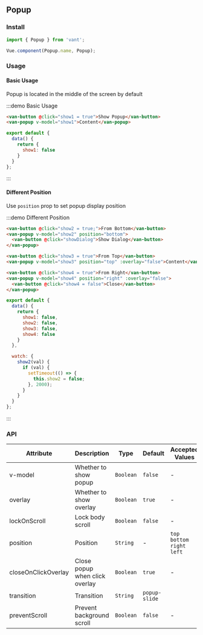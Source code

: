 <script>
import Dialog from 'packages/dialog';

export default {
  data() {
    return {
      show1: false,
      show2: false,
      show3: false,
      show4: false
    }
  },

  watch: {
    show3(val) {
      if (val) {
        setTimeout(() => {
          this.show3 = false;
        }, 2000);
      }
    }
  },

  methods: {
    showDialog() {
      Dialog.confirm({
        title: 'confirm标题',
        message: '弹窗提示文字，左右始终距离边20PX，上下距离20PX，文字左对齐。弹窗提示文字，左右始终距离边20PX，上下距离20PX，文字左对齐。'
      })
    }
  }
};
</script>

## Popup

### Install
``` javascript
import { Popup } from 'vant';

Vue.component(Popup.name, Popup);
```

### Usage

#### Basic Usage
Popup is located in the middle of the screen by default

:::demo Basic Usage
```html
<van-button @click="show1 = true">Show Popup</van-button>
<van-popup v-model="show1">Content</van-popup>
```

```javascript
export default {
  data() {
    return {
      show1: false
    }
  }
};
```
:::

#### Different Position
Use `position` prop to set popup display position

:::demo Different Position
```html
<van-button @click="show2 = true;">From Bottom</van-button>
<van-popup v-model="show2" position="bottom">
  <van-button @click="showDialog">Show Dialog</van-button>
</van-popup>

<van-button @click="show3 = true">From Top</van-button>
<van-popup v-model="show3" position="top" :overlay="false">Content</van-popup>

<van-button @click="show4 = true">From Right</van-button>
<van-popup v-model="show4" position="right" :overlay="false">
  <van-button @click="show4 = false">Close</van-button>
</van-popup>
```

```javascript
export default {
  data() {
    return {
      show1: false,
      show2: false,
      show3: false,
      show4: false
    }
  },

  watch: {
    show2(val) {
      if (val) {
        setTimeout(() => {
          this.show2 = false;
        }, 2000);
      }
    }
  }
};
```
:::

### API

| Attribute | Description | Type | Default | Accepted Values |
|-----------|-----------|-----------|-------------|-------------|
| v-model | Whether to show popup | `Boolean` | `false` | - |
| overlay | Whether to show overlay | `Boolean` | `true` | - |
| lockOnScroll | Lock body scroll | `Boolean` | `false` | - |
| position | Position | `String` | - | `top` `bottom` `right` `left` |
| closeOnClickOverlay | Close popup when click overlay | `Boolean` | `true` | - |
| transition | Transition | `String` | `popup-slide` | |
| preventScroll | Prevent background scroll | `Boolean` | `false` | - |
